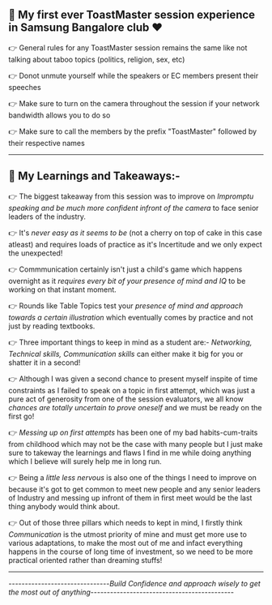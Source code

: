 📌 My first ever ToastMaster session experience in Samsung Bangalore club ❤
   -------------------------------------------------------------------------

👉 General rules for any ToastMaster session remains the same like not talking about taboo topics (politics, religion, sex, etc)

👉 Donot unmute yourself while the speakers or EC members present their speeches 

👉 Make sure to turn on the camera throughout the session if your network bandwidth allows you to do so

👉 Make sure to call the members by the prefix "ToastMaster" followed by their respective names

-------------------------------------------------------------------------------------------------------------------------------------------------------------------------

📌 My Learnings and Takeaways:- 
   -----------------------------

👉 The biggest takeaway from this session was to improve on *Impromptu speaking and be much more confident infront of the camera* to face senior leaders of the industry.

👉 It's *never easy as it seems to be* (not a cherry on top of cake in this case atleast) and requires loads of practice as it's Incertitude and we only expect the unexpected!

👉 Commmunication certainly isn't just a child's game which happens overnight as it *requires every bit of your presence of mind and IQ* to be working on that instant moment.

👉 Rounds like Table Topics test your *presence of mind and approach towards a certain illustration* which eventually comes by practice and not just by reading textbooks.

👉 Three important things to keep in mind as a student are:- *Networking, Technical skills, Communication skills* can either make it big for you or shatter it in a second!

👉 Although I was given a second chance to present myself inspite of time constraints as I failed to speak on a topic in first attempt, which was just a pure act of generosity    from one of the session evaluators, we all know *chances are totally uncertain to prove oneself* and we must be ready on the first go!   
   
👉 *Messing up on first attempts* has been one of my bad habits-cum-traits from childhood which may not be the case with many people but I just make sure to takeway the             learnings and flaws I find in me while doing anything which I believe will surely help me in long run.
   
👉 Being a *little less nervous* is also one of the things I need to improve on because it's got to get common to meet new people and any senior leaders of Industry and messing 
    up infront of them in first meet would be the last thing anybody would think about.
   
👉 Out of those three pillars which needs to kept in mind, I firstly think *Communication* is the utmost priority of mine and must get more use to various adaptations, to make 
   the most out of me and infact everything happens in the course of long time of investment, so we need to be more practical oriented rather than dreaming stuffs!
   
   -----------------------------------------------------------------------------------------------------------------------------------------------------------------------
   
   -------------------------------*Build Confidence and approach wisely to get the most out of anything*--------------------------------------------
